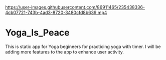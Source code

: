 

https://user-images.githubusercontent.com/86911465/235438336-4cb07721-743b-4ad3-8720-3480cfd8b639.mp4

# Yoga_Is_Peace
This is static app for Yoga begineers for practicing yoga with timer. I will be adding more features to the app to enhance user activity.
